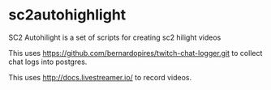 sc2autohighlight
================

SC2 Autohilight is a set of scripts for creating sc2 hilight videos

This uses  https://github.com/bernardopires/twitch-chat-logger.git to collect chat logs into postgres.

This uses http://docs.livestreamer.io/ to record videos.
